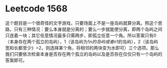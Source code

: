 # Leetcode 1568

这个题目是一个很奇怪的文字游戏，只要场面上不是一座岛屿就算分离。照这个思路，只有三种情况：要么本身就是分离的；要么一步就能使分离，即两个岛屿之间只连着一块；其它任意情况最多只需两步，即孤立任意一个角。所以答案只有0（本身存在两个孤立的岛屿），1（该岛屿为1*n的岛屿或者n*1的岛屿），2（该岛屿宽和长都至少》=2，则选择某个角，将相邻的两块变为水即可）三个选项。那么我们只要依次检查本身是否存在两个孤立的岛屿以及是否存在仅仅只有一个岛屿的答案即可。
